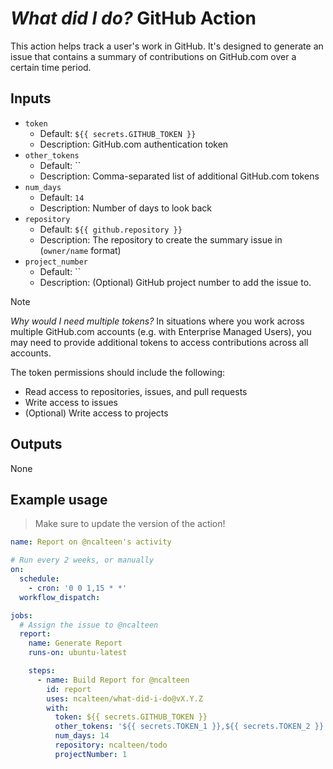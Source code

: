 # _What did I do?_ GitHub Action

This action helps track a user's work in GitHub. It's designed to generate an
issue that contains a summary of contributions on GitHub.com over a certain time
period.

## Inputs

- `token`
  - Default: `${{ secrets.GITHUB_TOKEN }}`
  - Description: GitHub.com authentication token
- `other_tokens`
  - Default: ``
  - Description: Comma-separated list of additional GitHub.com tokens
- `num_days`
  - Default: `14`
  - Description: Number of days to look back
- `repository`
  - Default: `${{ github.repository }}`
  - Description: The repository to create the summary issue in (`owner/name`
    format)
- `project_number`
  - Default: ``
  - Description: (Optional) GitHub project number to add the issue to.

> [!NOTE]
>
> _Why would I need multiple tokens?_ In situations where you work across
> multiple GitHub.com accounts (e.g. with Enterprise Managed Users), you may
> need to provide additional tokens to access contributions across all accounts.

The token permissions should include the following:

- Read access to repositories, issues, and pull requests
- Write access to issues
- (Optional) Write access to projects

## Outputs

None

## Example usage

> Make sure to update the version of the action!

```yaml
name: Report on @ncalteen's activity

# Run every 2 weeks, or manually
on:
  schedule:
    - cron: '0 0 1,15 * *'
  workflow_dispatch:

jobs:
  # Assign the issue to @ncalteen
  report:
    name: Generate Report
    runs-on: ubuntu-latest

    steps:
      - name: Build Report for @ncalteen
        id: report
        uses: ncalteen/what-did-i-do@vX.Y.Z
        with:
          token: ${{ secrets.GITHUB_TOKEN }}
          other_tokens: '${{ secrets.TOKEN_1 }},${{ secrets.TOKEN_2 }}'
          num_days: 14
          repository: ncalteen/todo
          projectNumber: 1
```
